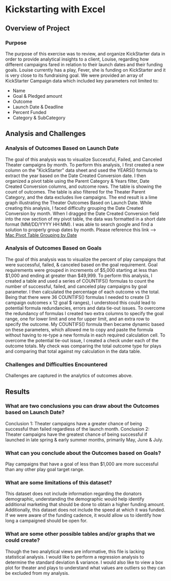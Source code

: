 # Kickstarting with Excel
## Overview of Project
### Purpose
The purpose of this exercise was to review, and organize KickStarter data in order to provide analytical insights to a client, Louise, regarding how different campaigns fared in relation to their launch dates and their funding goals. Louise currently has a play, Fever, she is funding on KickStarter and it is very close to its fundraising goal. We were provided an array of KickStarter Campaign data which included key parameters not limited to:
- Name
- Goal & Pledged amount
- Outcome
- Launch Date & Deadline
- Percent Funded
- Category & SubCategory
## Analysis and Challenges
### Analysis of Outcomes Based on Launch Date
The goal of this analysis was to visualize Successful, Failed, and Canceled Theater campaigns by month. To perform this analysis, I first created a new column on the "KickStarter" data sheet and used the YEARS() formula to extract the year based on the Date Created Conversion date. I then organized a pivot table using the Parent Category & Years filter, Date Created Conversion columns, and outcome rows. The table is showing the count of outcomes. The table is also filtered for the Theater Parent Category, and the data excludes live campaigns. The end result is a lime graph illustrating the Theater Outcomes Based on Launch Date.
While creating this analysis, I faced difficulty grouping the Date Created Conversion by month. When I dragged the Date Created Conversion field into the row section of my pivot table, the data was formatted in a short date format (MM/DD/YYYY HH:MM). I was able to search google and find a solution to properly group dates by month. Please reference this link --> [Mac Pivot Table Grouping by Date](https://answers.microsoft.com/en-us/msoffice/forum/msoffice_excel-mso_mac/excel-for-mac-pivot-table-grouping-date-by-week/72eb6a07-9e11-47e4-8e47-975d9369d9d8)
### Analysis of Outcomes Based on Goals
The goal of this analysis was to visualize the percent of play campaigns that were successful, failed, & canceled based on the goal requirement. Goal requirements were grouped in increments of $5,000 starting at less than $1,000 and ending at greater than $49,999. To perform this analysis, I created a table and used a series of COUNTIFS() formulas to count the number of successful, failed, and canceled play campaigns by goal parameter. I then calculated the percentage of each outcome vs the total. Being that there were 36 COUNTIFS() formulas I needed to create (3 campaign outcomes x 12 goal $ ranges), I understood this could lead to potential formula redundancies, errors and data tie-out issues. To overcome the redundancy of formulas I created two extra columns to specify the goal range, one for lower limit and one for upper limit, and an extra row to specify the outcome. My COUNTIFS() formula then became dynamic based on these parameters, which allowed me to copy and paste the formula without having to re-type a new formula in each required calculation cell. To overcome the potential tie-out issue, I created a check under each of the outcome totals. My check was comparing the total outcome type for plays and comparing that total against my calculation in the data table.
### Challenges and Difficulties Encountered
Challenges are captured in the analytics of outcomes above.
## Results

### What are two conclusions you can draw about the Outcomes based on Launch Date?
Conclusion 1: Theater campaigns have a greater chance of being successful than failed regardless of the launch month. 
Conclusion 2: Theater campaigns have the greatest chance of being successful if launched in late spring & early summer months, primarily May, June & July.

### What can you conclude about the Outcomes based on Goals?
Play campaigns that have a goal of less than $1,000 are more successful than any other play goal target range.

### What are some limitations of this dataset?
This dataset does not include information regarding the donators demographic, understanding the demographic would help identify additional marketing that should be done to obtain a higher funding amount. Additionally, this dataset does not include the speed at which it was funded. If we were aware of the funding cadence, it would allow us to identify how long a campaigned should be open for.

### What are some other possible tables and/or graphs that we could create?
Though the two analytical views are informative, this file is lacking statistical analysis. I would like to perform a regression analysis to determine the standard deviation & variance. I would also like to view a box plot for theater and plays to understand what values are outliers so they can be excluded from my analysis. 
